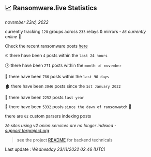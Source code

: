 
## 📈 Ransomware.live Statistics
_november 23rd, 2022_

currently tracking `128` groups across `233` relays & mirrors - _`86` currently online_ 📡

Check the recent ransomware posts [here](https://www.ransomware.live/#/recentposts)


⏲ there have been `4` posts within the `last 24 hours`

🕓 there have been `271` posts within the `month of november`

📅 there have been `786` posts within the `last 90 days`

🏚 there have been `3046` posts since the `1st January 2022`

🚀 there have been `2252` posts `last year`

🦕 there have been `5332` posts `since the dawn of ransomwatch` 🐣

there are `62` custom parsers indexing posts

_`20` sites using v2 onion services are no longer indexed - [support.torproject.org](https://support.torproject.org/onionservices/v2-deprecation/)_

> see the project [README](https://github.com/jmousqueton/ransomwatch#readme) for backend technicals



Last update : _Wednesday 23/11/2022 02.46 (UTC)_

